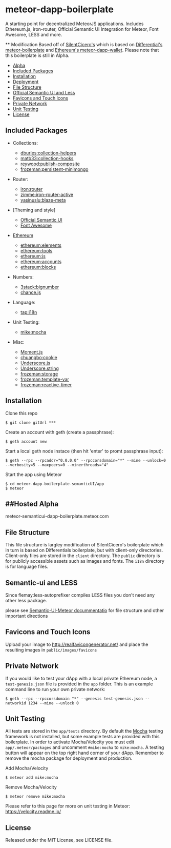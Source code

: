 # meteor-dapp-boilerplate

A starting point for decentralized MeteorJS applications. Includes Ethereum.js, iron-router, Official Semantic UI Integration for Meteor, Font Awesome, LESS and more.

** Modification Based off of [SilentCicero's](https://github.com/SilentCicero/meteor-dapp-boilerplate) which is based on [Differential's meteor-boilerplate](https://github.com/Differential/meteor-boilerplate) and [Ethereum's meteor-dapp-wallet](https://github.com/ethereum/meteor-dapp-wallet). Please note that this boilerplate is still in Alpha.

* [Alpha](#alpha)
* [Included Packages](#included-packages)
* [Installation](#installation)
* [Deployment](#deployment)
* [File Structure](#file-structure)
* [Official Semantic UI and Less](#bootstrap-and-less)
* [Favicons and Touch Icons](#favicons-and-touch-icons)
* [Private Network](#private-network)
* [Unit Testing](#unit-testing)
* [License](#license)

## <a name="included-packages"></a> Included Packages

* Collections:
  * [dburles:collection-helpers](https://github.com/dburles/meteor-collection-helpers)
  * [matb33:collection-hooks](https://github.com/matb33/meteor-collection-hooks)
  * [reywood:publish-composite](https://github.com/englue/meteor-publish-composite)
  * [frozeman:persistent-minimongo](https://github.com/frozeman/meteor-persistent-minimongo)
* Router:
  * [iron:router](https://github.com/EventedMind/iron-router)
  * [zimme:iron-router-active](https://github.com/zimme/meteor-iron-router-active)
  * [yasinuslu:blaze-meta](https://github.com/yasinuslu/blaze-meta)
* [Theming and style]
  * [Official Semantic UI](http://semantic-ui.com/)
  * [Font Awesome](http://fontawesome.io)

* [Ethereum](http://ethereum.org)
  * [ethereum:elements](https://github.com/ethereum/meteor-package-elements)
  * [ethereum:tools](https://github.com/ethereum/meteor-package-tools)
  * [ethereum:js](https://github.com/ethereum/ethereum.js)
  * [ethereum:accounts](https://github.com/ethereum/meteor-package-accounts/)
  * [ethereum:blocks](https://github.com/ethereum/meteor-package-blocks/)
* Numbers:
  * [3stack:bignumber](https://github.com/MikeMcl/bignumber.js/)
  * [chance.js](http://chancejs.com/)
* Language:
  * [tap:i18n](https://github.com/TAPevents/tap-i18n)
* Unit Testing:
  * [mike:mocha](https://github.com/mad-eye/meteor-mocha-web/)
* Misc:
  * [Moment.js](http://momentjs.com/)
  * [chuangbo:cookie](https://github.com/chuangbo/meteor-cookie)
  * [Underscore.js](http://underscorejs.org/)
  * [Underscore.string](http://epeli.github.io/underscore.string/)
  * [frozeman:storage](https://github.com/frozeman/meteor-storage)
  * [frozeman:template-var](https://github.com/frozeman/meteor-template-var)
  * [frozeman:reactive-timer](https://github.com/frozeman/meteor-reactive-timer)


## <a name="installation"></a> Installation

Clone this repo

    $ git clone gitUrl ***

Create an account with geth (create a passphrase):

    $ geth account new

Start a local geth node instace (then hit 'enter' to promt passphrase input):

    $ geth --rpc --rpcaddr="0.0.0.0" --rpccorsdomain="*" --mine --unlock=0 --verbosity=5 --maxpeers=0 --minerthreads="4"

Start the app using Meteor

    $ cd meteor-dapp-boilerplate-semanticUI/app
    $ meteor
##<a name="Hosted-Alpha"></a>Hosted Alpha   
----
meteor-semanticui-dapp-boilerplate.meteor.com   

## <a name="file-structure"></a> File Structure

This file structure is largley modification of SilentCicero's boilerplate which in turn is based on Differentials boilerplate, but with client-only directories. Client-only files are stored in the `client` directory. The `public` directory is for publicly accessible assets such as images and fonts. The `i18n` directory is for language files.

## <a name="Semantic-ui-and-less"></a> Semantic-ui and LESS

Since flemay:less-autoprefixer compiles LESS files you don't need any other less package.

please see [Semantic-UI-Meteor docummentatio](https://github.com/Semantic-Org/Semantic-UI-Meteor) for file structure and other important directions


## <a name="favicons-and-touch-icons"></a> Favicons and Touch Icons

Upload your image to http://realfavicongenerator.net/ and place the resulting images in `public/images/favicons`

## <a name="private-network"></a> Private Network

If you would like to test your dApp with a local private Ethereum node, a `test-genesis.json` file is provided in the `app` folder. This is an example command line to run your own private network:

    $ geth --rpc --rpccorsdomain "*" --genesis test-genesis.json --networkid 1234 --mine --unlock 0

## <a name="unit-testing"></a> Unit Testing

All tests are stored in the `app/tests` directory. By default the [Mocha](https://mochajs.org/) testing framework is not installed, but some example tests are provided with this boilerplate. In order to activate Mocha/Velocity you must edit `app/.meteor/packages` and uncomment `#mike:mocha` to `mike:mocha`. A testing button will appear on the top right hand corner of your dApp. Remember to remove the mocha package for deployment and production.

Add Mocha/Velocity

    $ meteor add mike:mocha

Remove Mocha/Velocity

    $ meteor remove mike:mocha

Please refer to this page for more on unit testing in Meteor: https://velocity.readme.io/

## <a name="license"></a> License

Released under the MIT License, see LICENSE file.
